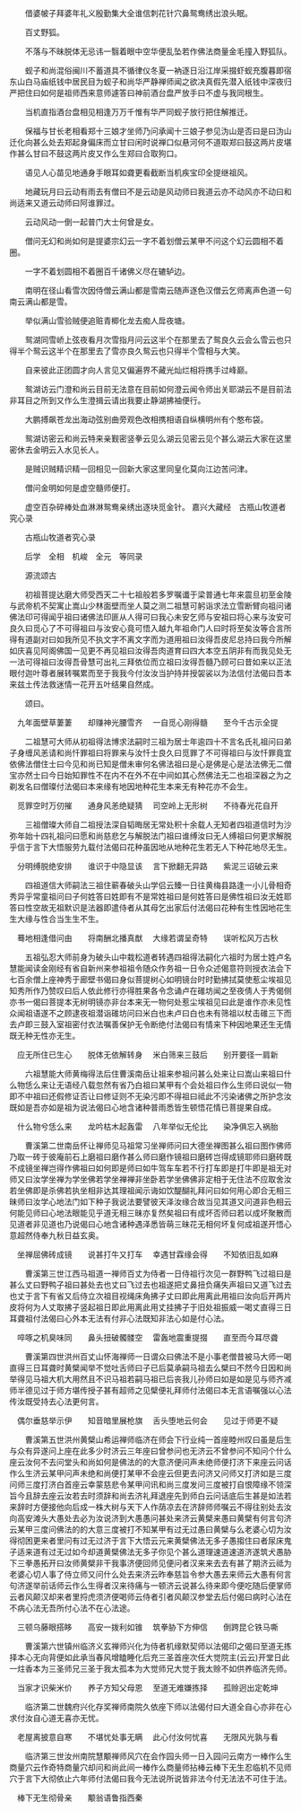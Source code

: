 <!-- { "loadSidebar": true } -->
　　借婆帔子拜婆年礼义殷勤集大全谁信刺花针穴鼻鸳鸯绣出浪头眠。

　　百丈野狐。

　　不落与不昧脱体无忌讳一翳着眼中空华便乱坠若作佛法商量金毛撞入野狐队。

　　蚬子和尚混俗闽川不蓄道具不循律仪冬夏一衲逐日沿江岸采掇虾蚬充腹暮即宿东山白马庙纸钱中居民目为蚬子和尚华严静禅师闻之欲决真假先潜入纸钱中深夜归严把住曰如何是祖师西来意师遽答曰神前酒台盘严放手曰不虚与我同根生。

　　当机直指酒台盘相见相逢万万千惟有华严同蚬子放行把住解推迁。

　　保福与甘长老相看郑十三娘才坐师乃问承闻十三娘子参见沩山是否曰是曰沩山迁化向甚么处去郑起身偏床而立甘曰闲时说禅口似悬河何不道取郑曰鼓这两片皮堪作甚么甘曰不鼓这两片皮又作么生郑曰合取狗口。

　　语见人心苗见地通身手眼耳如聋更看截断当机疾宝印全提继祖风。

　　地藏玩月曰云动有雨去有僧曰不是云动是风动师曰我道云亦不动风亦不动曰和尚适来又道云动师曰阿谁罪过。

　　云动风动一倒一起普门大士何曾是女。

　　僧问无幻和尚如何是提婆宗幻云一字不着划僧云某甲不问这个幻云圆相不着圈。

　　一字不着划圆相不着圈百千诸佛义尽在辘轳边。

　　南明在径山看雪次因侍僧云满山都是雪南云随声逐色汉僧云乞师离声色道一句南云满山都是雪。

　　举似满山雪验贼便追赃青楖化龙去痴人戽夜塘。

　　鸳湖同雪峤上弦夜看月次雪指月问云这半个在那里去了鸳良久云会么雪云也只得半个鸳云这半个在那里去了雪亦良久鸳云也只得半个雪相与大笑。

　　自来彼此正团圆才向人言见又偏遍界不藏光灿烂相将携手过峰巅。

　　鸳湖访云门澄和尚云目前无法意在目前如何澄云闻令师出关耶湖云不是目前法非耳目之所到又作么生澄揖云请出我要止静湖拂袖便行。

　　大鹏搏飙苍龙出海动弦别曲旁观色改相携相语自纵横明州有个憨布袋。

　　鸳湖访密云和尚云特来亲觐密竖拳云见么湖云见密云见个甚么湖云大家在这里密休去金明云入水见长人。

　　是贼识贼精识精一回相见一回新大家这里同皇化莫向江边苦问津。

　　僧问金明如何是虚空髓师便打。

　　虚空百杂碎棒处血淋淋鸳鸯亲绣出逐块觅金针。
嘉兴大藏经　古瓶山牧道者究心录


　　古瓶山牧道者究心录

　　后学　全相　机峻　全元　等同录

　　源流颂古

　　初祖菩提达磨大师受西天二十七祖般若多罗嘱谶于梁普通七年来震旦初至金陵与武帝机不契寓止嵩山少林面壁而坐人莫之测二祖慧可躬诣求法立雪断臂向祖问诸佛法印可得闻乎祖曰诸佛法印匪从人得可曰我心未安乞师与安祖曰将心来与汝安可良久曰觅心了不可得祖曰与汝安心竟可悟入越九年祖命门人曰时将至矣汝等合言所得有道副对曰如我所见不执文字不离文字而为道用祖曰汝得吾皮尼总持曰我今所解如庆喜见阿阁佛国一见更不再见祖曰汝得吾肉道育曰四大本空五阴非有而我见处无一法可得祖曰汝得吾骨慧可出礼三拜依位而立祖曰汝得吾髓乃顾可曰昔如来以正法眼付迦叶尊者展转嘱累而至于我我今付汝汝当护持并授袈裟以为法信付法偈曰吾本来兹土传法救迷情一花开五叶结果自然成。

　　颂曰。

　九年面壁草萋萋　　却赚神光腰雪齐
　一自觅心刚得髓　　至今千古示全提

　　二祖慧可大师从初祖得法博求法嗣时三祖为居士年逾四十不言名氏礼祖问曰弟子身缠风恙请和尚忏罪祖曰将罪来与汝忏士良久曰觅罪了不可得祖曰与汝忏罪竟宜依佛法僧住士曰今见和尚已知是僧未审何名佛法祖曰是心是佛是心是法法佛无二僧宝亦然士曰今日始知罪性不在内不在外不在中间如其心然佛法无二也祖深器之为之剃发名曰僧璨付法偈曰本来缘有地因地种花生本来无有种花亦不会生。

　觅罪空时万仞摧　　通身风恙绝疑猜
　司空岭上无形树　　不待春光花自开

　　三祖僧璨大师自二祖授法深自韬晦居无常处积十余载人无知者四祖道信时为沙弥年始十四礼祖问曰愿和尚慈悲乞与解脱法门祖曰谁缚汝曰无人缚祖曰何更求解脱乎信于言下大悟服劳九载付法偈曰花种虽因地从地种花生若无人下种花地尽无生。

　分明缚脱绝安排　　谁识于中隐显该
　言下掀翻无异路　　紫泥三诏破云来

　　四祖道信大师嗣法三祖住蕲春破头山学侣云臻一日往黄梅县路逢一小儿骨相奇秀异乎常童祖问曰子何姓答曰姓即有不是常姓祖曰是何姓答曰是佛性祖曰汝无姓耶答曰性空故无祖默识是法器即遣侍者从其母乞出家后付法偈曰花种有生性因地花生生大缘与性合当生生不生。

　蓦地相逢借问由　　将南酬北播真猷
　大缘若谓呈奇特　　误听松风万古秋

　　五祖弘忍大师前身为破头山中栽松道者转遇四祖得法嗣化六祖时为居士姓卢名慧能闻读金刚经有省自新州来参祖祖令随众作务祖一日令众述偈意符则授衣法会下七百余僧上座神秀于廊壁书偈曰身似菩提树心如明镜台时时勤拂拭莫使惹尘埃祖见知秀所作乃赞叹曰后人依此修行亦得胜果各令念诵卢在碓坊闻之至夜倩人于秀偈侧亦书一偈曰菩提本无树明镜亦非台本来无一物何处惹尘埃祖见曰此是谁作亦未见性众闻祖语遂不之顾逮夜祖潜诣碓坊问曰米白也未卢曰白也未有筛祖以杖击碓三下而去卢即三鼓入室祖密付衣法嘱善保护无令断绝付法偈曰有情来下种因地果还生无情既无种无性亦无生。

　应无所住已生心　　脱体无依解转身
　米白筛来三鼓后　　别开要径一肩新

　　六祖慧能大师黄梅得法后住曹溪南岳让祖来参祖问甚么处来让曰嵩山来祖曰什么物恁么来让无语经八载忽然有省乃白祖曰某甲有个会处祖曰作么生师曰说似一物即不中祖曰还假修证否让曰修证则不无染污即不得祖曰祗此不污染诸佛之所护念汝既如是吾亦如是祖为说法偈曰心地含诸种普雨悉皆生顿悟花情已菩提果自成。

　什么物兮恁么来　　龙吟枯木起轰雷
　八年举似无伦比　　染净俱忘入祸胎

　　曹溪第二世南岳怀让禅师见马祖常习坐禅师问曰大德坐禅图甚么祖曰图作佛师乃取一砖于彼庵前石上磨祖曰磨作甚么师曰磨作镜祖曰磨砖岂得成镜耶师曰磨砖既不成镜坐禅岂得作佛祖曰如何即是师曰如牛驾车车若不行打车即是打牛即是祖无对师又曰汝学坐禅为学坐佛若学坐禅禅非坐卧若学坐佛佛非定相于无住法不应取舍汝若坐佛即是杀佛若执坐相非达其理祖闻示诲如饮醍醐礼拜问曰如何用心即合无相三昧师曰汝学心地法门如下种子我说法要譬彼天泽汝缘合故当见其道又问道非色相云何能见师曰心地法眼能见乎道无相三昧亦复然矣祖曰有成坏否师曰若以成坏聚散而见道者非见道也乃说偈曰心地含诸种遇泽悉皆萌三昧花无相何坏复何成祖遂开悟心意超然侍奉九秋日益玄奥。

　坐禅屈佛砖成镜　　说甚打牛又打车
　幸遇甘霖缘会得　　不知依旧乱如麻

　　曹溪第三世江西马祖道一禅师百丈为侍者一日侍祖行次见一群野鸭飞过祖曰是甚么丈曰野鸭子祖曰甚处去也丈曰飞过去也祖遂把丈鼻扭负痛失声祖曰又道飞过去也丈于言下有省又后侍立次祖目视绳床角拂子丈曰即此用离此用祖曰汝向后开两片皮将何为人丈取拂子竖起祖日即此用离此用丈挂拂子于旧处祖振威一喝丈直得三日耳聋祖付法偈曰心外本无法有付非心法既知非法心如是付心法。

　啐啄之机臭味同　　鼻头扭破髑髅空
　雷轰地震重提掇　　直至而今耳尽聋

　　曹溪第四世洪州百丈山怀海禅师一日谓众曰佛法不是小事老僧昔被马大师一喝直得三日耳聋时黄檗闻举不觉吐舌师曰子已后莫承嗣马祖去么檗曰不然今日因和尚举得见马祖大机大用然且不识马祖若嗣马祖已后丧我儿孙师曰如是如是见与师齐减师半德见过于师方堪传授子甚有超师之见檗便礼拜师付法偈曰本无言语嘱强以心法传汝既受持去心法更何言。

　偶尔垂慈举示伊　　知音暗里展枪旗
　舌头堕地云何会　　见过于师更不疑

　　曹溪第五世洪州黄檗山希运禅师临济在师会下行业纯一首座睦州叹曰虽是后生与众有异遂问上座在此多少时济云三年座曰曾参问也无济云不曾参问不知问个什么座云汝何不去问堂头和尚如何是佛法的的大意济便问声未绝师便打济下来座云问话作么生济云某甲问声未绝和尚便打某甲不会座云但更去问济又问师又打济如是三度问师三度打济白首座云幸蒙慈悲令某甲问讯和尚三度发问三度被打自恨障缘不领深旨今且辞去座云汝若去时须辞和尚去济礼拜退座先到师白云问话底后生甚是如法若来辞时方便接他向后成一株大树与天下人作荫凉去在济辞师师嘱云不得往别处去汝向高安滩头大愚处去必为汝说济到大愚愚问甚处来济云黄檗来愚曰黄檗有何言句济云某甲三度问佛法的的大意三度被打不知某甲有过无过愚曰黄檗与么老婆心切为汝得彻困更来者里问有过无过济于言下大悟云元来黄檗佛法无多子愚搊住曰者尿床鬼子适来道有过无过如今却道黄檗佛法无多子你见个甚么道理速道速道济遂筑犬愚胁下三拳愚拓开曰汝师黄檗非干我事济便回师见便问者汉来来去去有甚了期济云祗为老婆心切人事了侍立师又问什么处去来济云昨奉慈旨令参大愚去来师云大愚有何言句济遂举前话师云作么生得者汉来待痛与一顿济云说甚么待来即今便吃随后便掌师云者风颠汉却来者里捋虎须济便喝师云侍者引者风颠汉参堂去后付偈曰病时心法在不病心法无吾所付心法不在心法途。

　三顿乌藤眼搭眵　　高安一拨利如锥
　筑拳胁下方伸信　　倒跨昆仑铁马嘶

　　曹溪第六世镇州临济义玄禅师兴化为侍者机缘默契师以法偈印之偈曰至道无拣择本心无向背便如此承当春风增瞌睡化后充三圣首座次任大觉院主(云云)开堂日此一炷香本为三圣师兄三圣于我太孤本为大觉师兄大觉于我太赊不如供养临济先师。

　当家才识柴米价　　养子方知父母恩
　至道无难嫌拣择　　孤赊迥出定乾坤

　　临济第二世魏府兴化存奖禅师南院久依座下师以法偈付曰大道全自心亦非在心求付汝自心道无喜亦无忧。

　老屋离披意自寒　　不堪忧处事无瞒
　此心付汝何忧喜　　无限风光孰与看

　　临济第三世汝州南院慧颙禅师风穴在会作园头师一日入园问云南方一棒作么生商量穴云作奇特商量穴却问和尚此间一棒作么商量师拈棒云棒下无生忍临机不见师穴于言下大彻依止六年师付法偈曰我今无法说所说皆非法今付无法法不可住于法。

　棒下无生彻骨亲　　颙翁语鲁指西秦
